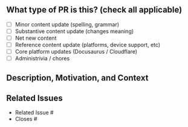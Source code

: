 <!--
     For Work In Progress Pull Requests, please use the Draft PR feature,
     see https://github.blog/2019-02-14-introducing-draft-pull-requests/ for further details.

     For a timely review/response, please avoid force-pushing additional
     commits if your PR already received reviews or comments.

     Before submitting a Pull Request, please ensure you've done the following:
     - 👷‍♀️ Create small PRs. In most cases this will be possible.
     - 📝 Use descriptive commit messages.

     NOTE: Pull Requests from forked repositories will need to be reviewed by
     a digitalcredentials.dev maintainer before any CI builds will run.
-->

## What type of PR is this? (check all applicable)

- [ ] Minor content update (spelling, grammar)
- [ ] Substantive content update (changes meaning)
- [ ] Net new content
- [ ] Reference content update (platforms, device support, etc)
- [ ] Core platform updates (Docusaurus / Cloudflare)
- [ ] Administrivia / chores

## Description, Motivation, and Context

<!--- Describe your changes in detail. Why is this change required? What problem does it solve? -->

## Related Issues

<!--
For pull requests that relate or close an issue, please include them
below.  We like to follow [Github's guidance on linking issues to pull requests](https://docs.github.com/en/issues/tracking-your-work-with-issues/linking-a-pull-request-to-an-issue).

For example having the text: "closes #1234" would connect the current pull
request to issue 1234.  And when we merge the pull request, Github will
automatically close the issue.
-->

- Related Issue #
- Closes #
